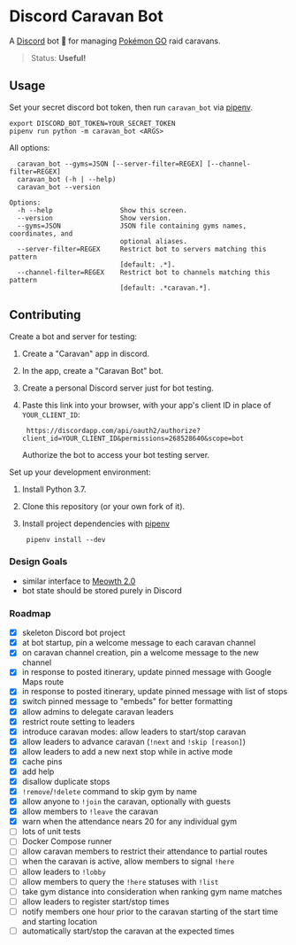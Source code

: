# Discord Caravan Bot

A [Discord](https://discordapp.com/) bot 🤖 for managing [Pokémon GO](https://www.pokemongo.com/) raid caravans.

> Status: **Useful!**


## Usage

Set your secret discord bot token, then run `caravan_bot` via
[pipenv](https://docs.pipenv.org/).

    export DISCORD_BOT_TOKEN=YOUR_SECRET_TOKEN
    pipenv run python -m caravan_bot <ARGS>

All options:

```
  caravan_bot --gyms=JSON [--server-filter=REGEX] [--channel-filter=REGEX]
  caravan_bot (-h | --help)
  caravan_bot --version

Options:
  -h --help                 Show this screen.
  --version                 Show version.
  --gyms=JSON               JSON file containing gyms names, coordinates, and
                            optional aliases.
  --server-filter=REGEX     Restrict bot to servers matching this pattern
                            [default: .*].
  --channel-filter=REGEX    Restrict bot to channels matching this pattern
                            [default: .*caravan.*].
``````


## Contributing

Create a bot and server for testing:

1. Create a "Caravan" app in discord.
2. In the app, create a "Caravan Bot" bot.
3. Create a personal Discord server just for bot testing.
4. Paste this link into your browser, with your app's client ID in place of `YOUR_CLIENT_ID`:

        https://discordapp.com/api/oauth2/authorize?client_id=YOUR_CLIENT_ID&permissions=268528640&scope=bot

    Authorize the bot to access your bot testing server.


Set up your development environment:

1. Install Python 3.7.
2. Clone this repository (or your own fork of it).
3. Install project dependencies with [pipenv](https://docs.pipenv.org/)

        pipenv install --dev


### Design Goals

- similar interface to [Meowth 2.0](https://github.com/FoglyOgly/Meowth)
- bot state should be stored purely in Discord


### Roadmap

- [X] skeleton Discord bot project
- [X] at bot startup, pin a welcome message to each caravan channel
- [X] on caravan channel creation, pin a welcome message to the new channel
- [X] in response to posted itinerary, update pinned message with Google Maps route
- [X] in response to posted itinerary, update pinned message with list of stops
- [X] switch pinned message to "embeds" for better formatting
- [X] allow admins to delegate caravan leaders
- [X] restrict route setting to leaders
- [X] introduce caravan modes: allow leaders to start/stop caravan
- [X] allow leaders to advance caravan (`!next` and `!skip [reason]`)
- [X] allow leaders to add a new next stop while in active mode
- [X] cache pins
- [X] add help
- [X] disallow duplicate stops
- [X] `!remove`/`!delete` command to skip gym by name
- [X] allow anyone to `!join` the caravan, optionally with guests
- [X] allow members to `!leave` the caravan
- [X] warn when the attendance nears 20 for any individual gym
- [ ] lots of unit tests
- [ ] Docker Compose runner
- [ ] allow caravan members to restrict their attendance to partial routes
- [ ] when the caravan is active, allow members to signal `!here`
- [ ] allow leaders to `!lobby`
- [ ] allow members to query the `!here` statuses with `!list`
- [ ] take gym distance into consideration when ranking gym name matches
- [ ] allow leaders to register start/stop times
- [ ] notify members one hour prior to the caravan starting of the start time and starting location
- [ ] automatically start/stop the caravan at the expected times
